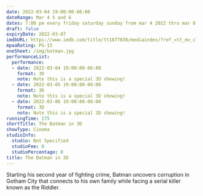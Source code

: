```yaml
---
date: 2022-03-04 19:00:00-06:00
dateRange: Mar 4 5 and 6
dates: 7:00 pm every friday saturday sunday from mar 4 2022 thru mar 6 2022
draft: false
expiryDate: 2022-03-07
imdbURL: https://www.imdb.com/title/tt1877830/mediaindex/?ref_=tt_mv_close
mpaaRating: PG-13
oneSheet: /img/batman.jpg
performanceList:
  performance:
  - date: 2022-03-04 19:00:00-06:00
    format: 3D
    note: Note this is a special 3D showing!
  - date: 2022-03-05 19:00:00-06:00
    format: 3D
    note: Note this is a special 3D showing!
  - date: 2022-03-06 19:00:00-06:00
    format: 3D
    note: Note this is a special 3D showing!
runningTime: 175
shortTitle: The Batman in 3D
showType: Cinema
studioInfo:
  studio: Not Specified
  studioFee: 0
  studioPercentage: 0
title: The Batman in 3D
---
```


Starting his second year of fighting crime, Batman uncovers corruption in Gotham City that connects to his own family while facing a serial killer known as the Riddler.